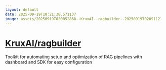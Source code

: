 ```yaml
---
layout: default
date: 2025-09-19T10:21:38.571137
image: assets/20250919T020052860--KruxAI--ragbuilder--20250919T020911214--cropped.png
---
```


# [KruxAI/ragbuilder](https://github.com/KruxAI/ragbuilder)

Toolkit for automating setup and optimization of RAG pipelines with dashboard and SDK for easy configuration
